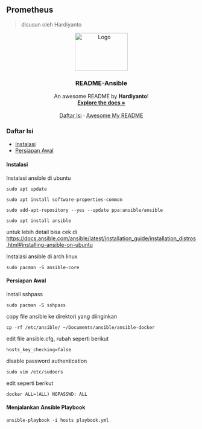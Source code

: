 ## Prometheus
> disusun oleh Hardiyanto

<div align="center">
  <a href="https://docs.ansible.com/">
    <img src="https://github.com/dwiHard/five_byte.github.io/blob/master/images/ansible.jpg" alt="Logo" width="140" height="100">
  </a>

<h3 align="center">README-Ansible</h3>

  <p align="center">
    An awesome README by <b>Hardiyanto</b>!
    <br />
    <a href="https://docs.ansible.com/"><strong>Explore the docs »</strong></a>
    <br />
    <br />
    <a href="https://github.com/dwiHard/five_byte.github.io/blob/master/Tips/ansible.md#daftar-isi">Daftar Isi</a>
    ·
    <a href="https://github.com/dwiHard/five_byte.github.io#my-repository---">Awesome My README</a>
  </p>
</div>

### Daftar Isi
* [Instalasi](#instalasi)
* [Persiapan Awal](#persiapan-awal)


#### Instalasi
Instalasi ansible di ubuntu
```
sudo apt update
```
```
sudo apt install software-properties-common
```
```
sudo add-apt-repository --yes --update ppa:ansible/ansible
```
```
sudo apt install ansible
```
untuk lebih detail bisa cek di https://docs.ansible.com/ansible/latest/installation_guide/installation_distros.html#installing-ansible-on-ubuntu

Instalasi ansible di arch linux
```
sudo pacman -S ansible-core
```

#### Persiapan Awal
install sshpass
```
sudo pacman -S sshpass
```
copy file ansible ke direktori yang diinginkan
```
cp -rf /etc/ansible/ ~/Documents/ansible/ansible-docker
```
edit file ansible.cfg, rubah seperti berikut
```
hosts_key_checking=false
```
disable password authentication
```
sudo vim /etc/sudoers
```
edit seperti berikut
```
docker ALL=(ALL) NOPASSWD: ALL
```

#### Menjalankan Ansible Playbook
```
ansible-playbook -i hosts playbook.yml
```
